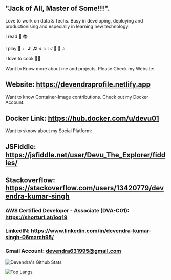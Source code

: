 ## "Jack of All, Master of Some!!!".
Love to work on data & Techs. 
Busy in developing, deploying and productionising and especially in learning new technology.

I read 📖 📚

I play 🎸  ♩ ♪ ♫ ♬ ♭ ♮ ♯ 🎼 🎵 🎶

I love to cook 👨‍🍳

Want to Know more about me and projects. Please Check my Website:
## Website: https://devendraprofile.netlify.app

Want to know Container-Image contributions. Check out my Docker Account:
## Docker Link: https://hub.docker.com/u/devu01

Want to sknow about my Social Platform:
## JSFiddle: https://jsfiddle.net/user/Devu_The_Explorer/fiddles/
## Stackoverflow: https://stackoverflow.com/users/13420779/devendra-kumar-singh
### AWS Certified Developer - Associate (DVA-C01): https://shorturl.at/ioq19

### LinkedIN: https://www.linkedin.com/in/devendra-kumar-singh-06march95/

### Gmail Account: devendra631995@gmail.com


![Devendra's Github Stats](https://github-readme-stats.vercel.app/api?username=devendra631997)


[![Top Langs](https://github-readme-stats.vercel.app/api/top-langs/?username=devendra631997&langs_count=12&layout=compact)](https://github.com/devendra631997/github-readme-stats)
